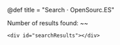@def title = "Search ⋅ OpenSourc.ES"

Number of results found: ~~~<span id="resultCount"></span>~~~

~~~
<div id="searchResults"></div>
~~~